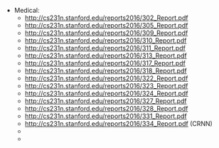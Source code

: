 * Medical:
  * http://cs231n.stanford.edu/reports2016/302_Report.pdf
  * http://cs231n.stanford.edu/reports2016/305_Report.pdf
  * http://cs231n.stanford.edu/reports2016/309_Report.pdf
  * http://cs231n.stanford.edu/reports2016/310_Report.pdf
  * http://cs231n.stanford.edu/reports2016/311_Report.pdf
  * http://cs231n.stanford.edu/reports2016/313_Report.pdf
  * http://cs231n.stanford.edu/reports2016/317_Report.pdf
  * http://cs231n.stanford.edu/reports2016/318_Report.pdf
  * http://cs231n.stanford.edu/reports2016/322_Report.pdf
  * http://cs231n.stanford.edu/reports2016/323_Report.pdf
  * http://cs231n.stanford.edu/reports2016/324_Report.pdf
  * http://cs231n.stanford.edu/reports2016/327_Report.pdf
  * http://cs231n.stanford.edu/reports2016/328_Report.pdf
  * http://cs231n.stanford.edu/reports2016/331_Report.pdf
  * http://cs231n.stanford.edu/reports2016/334_Report.pdf (CRNN)
  * 
  * 
